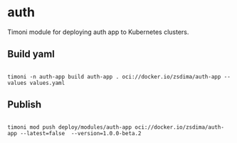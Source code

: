 # auth

Timoni module for deploying auth app to Kubernetes clusters.

## Build yaml

```shell

timoni -n auth-app build auth-app . oci://docker.io/zsdima/auth-app --values values.yaml

```

## Publish

```shell

timoni mod push deploy/modules/auth-app oci://docker.io/zsdima/auth-app --latest=false  --version=1.0.0-beta.2

```
